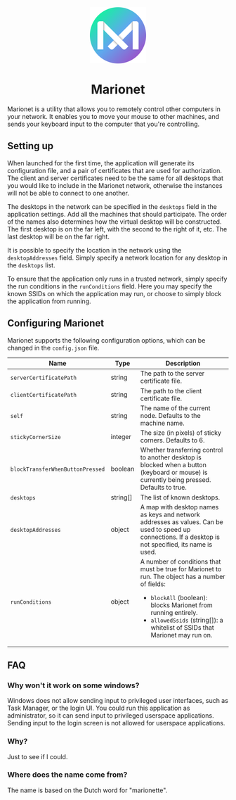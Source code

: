 <div align="center">
    <img width="128" height="128" src="art/logo.png">
    <h1>Marionet</h1>
</div>

Marionet is a utility that allows you to remotely control other computers in your network. It enables you to move your mouse to other machines, and sends your keyboard input to the computer that you're controlling.

## Setting up

When launched for the first time, the application will generate its configuration file, and a pair of certificates that are used for authorization. The client and server certificates need to be the same for all desktops that you would like to include in the Marionet network, otherwise the instances will not be able to connect to one another.

The desktops in the network can be specified in the `desktops` field in the application settings. Add all the machines that should participate. The order of the names also determines how the virtual desktop will be constructed. The first desktop is on the far left, with the second to the right of it, etc. The last desktop will be on the far right.

It is possible to specify the location in the network using the `desktopAddresses` field. Simply specify a network location for any desktop in the `desktops` list.

To ensure that the application only runs in a trusted network, simply specify the run conditions in the `runConditions` field. Here you may specify the known SSIDs on which the application may run, or choose to simply block the application from running.

## Configuring Marionet

Marionet supports the following configuration options, which can be changed in the `config.json` file.

| Name | Type | Description |
|---|---|---|
| `serverCertificatePath` | string | The path to the server certificate file. |
| `clientCertificatePath` | string | The path to the client certificate file. |
| `self` | string | The name of the current node. Defaults to the machine name. |
| `stickyCornerSize` | integer | The size (in pixels) of sticky corners. Defaults to 6. |
| `blockTransferWhenButtonPressed` | boolean | Whether transferring control to another desktop is blocked when a button (keyboard or mouse) is currently being pressed. Defaults to true. |
| `desktops` | string[] | The list of known desktops. |
| `desktopAddresses` | object | A map with desktop names as keys and network addresses as values. Can be used to speed up connections. If a desktop is not specified, its name is used. |
| `runConditions` | object | A number of conditions that must be true for Marionet to run. The object has a number of fields: <ul><li>`blockAll` (boolean): blocks Marionet from running entirely.</li><li>`allowedSsids` (string[]): a whitelist of SSIDs that Marionet may run on.</li></ul>

## FAQ

### Why won't it work on some windows?

Windows does not allow sending input to privileged user interfaces, such as Task Manager, or the login UI. You could run this application as administrator, so it can send input to privileged userspace applications. Sending input to the login screen is not allowed for userspace applications.

### Why?

Just to see if I could.

### Where does the name come from?

The name is based on the Dutch word for "marionette".
